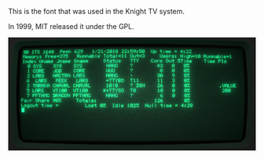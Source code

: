 This is the font that was used in the Knight TV system.

In 1999, MIT released it under the GPL.

![Knight TV](KnightTV.png)
